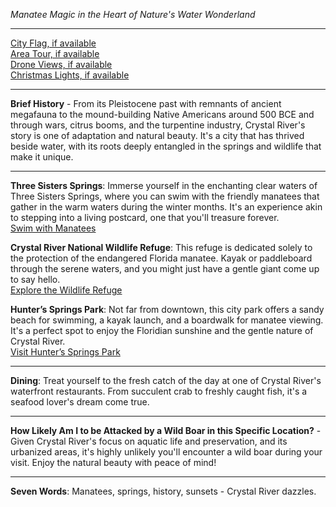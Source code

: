 *Manatee Magic in the Heart of Nature's Water Wonderland*

---

[City Flag, if available](https://www.google.com/search?tbm=isch&q=Crystal+River+FL+Flag+Picture)  
[Area Tour, if available](https://www.youtube.com/results?search_query=Crystal+River+FL+4k+tour)  
[Drone Views, if available](https://www.youtube.com/results?search_query=Crystal+River+FL+4k+drone)  
[Christmas Lights, if available](https://www.youtube.com/results?search_query=Crystal+River+christmas+lights)

---

**Brief History** - From its Pleistocene past with remnants of ancient megafauna to the mound-building Native Americans around 500 BCE and through wars, citrus booms, and the turpentine industry, Crystal River's story is one of adaptation and natural beauty. It's a city that has thrived beside water, with its roots deeply entangled in the springs and wildlife that make it unique.

---

**Three Sisters Springs**: Immerse yourself in the enchanting clear waters of Three Sisters Springs, where you can swim with the friendly manatees that gather in the warm waters during the winter months. It's an experience akin to stepping into a living postcard, one that you'll treasure forever.  
[Swim with Manatees](https://www.youtube.com/results?search_query=Crystal+River+Three+Sisters+Springs)

**Crystal River National Wildlife Refuge**: This refuge is dedicated solely to the protection of the endangered Florida manatee. Kayak or paddleboard through the serene waters, and you might just have a gentle giant come up to say hello.  
[Explore the Wildlife Refuge](https://www.youtube.com/results?search_query=Crystal+River+National+Wildlife+Refuge)

**Hunter’s Springs Park**: Not far from downtown, this city park offers a sandy beach for swimming, a kayak launch, and a boardwalk for manatee viewing. It's a perfect spot to enjoy the Floridian sunshine and the gentle nature of Crystal River.  
[Visit Hunter’s Springs Park](https://www.youtube.com/results?search_query=Crystal+River+Hunter’s+Springs+Park)

---

**Dining**: Treat yourself to the fresh catch of the day at one of Crystal River's waterfront restaurants. From succulent crab to freshly caught fish, it's a seafood lover's dream come true.

---

**How Likely Am I to be Attacked by a Wild Boar in this Specific Location?** - Given Crystal River's focus on aquatic life and preservation, and its urbanized areas, it's highly unlikely you'll encounter a wild boar during your visit. Enjoy the natural beauty with peace of mind!

---

**Seven Words**: Manatees, springs, history, sunsets - Crystal River dazzles.